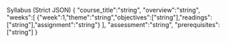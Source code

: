 Syllabus (Strict JSON)
{
  "course_title":"string",
  "overview":"string",
  "weeks":[
    {"week":1,"theme":"string","objectives":["string"],"readings":["string"],"assignment":"string"}
  ],
  "assessment":"string",
  "prerequisites":["string"]
}
